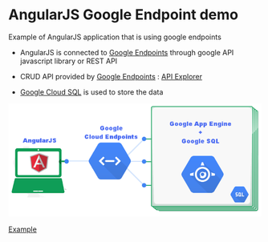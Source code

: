 AngularJS Google Endpoint demo
==============================


Example of AngularJS application that is using google endpoints

* AngularJS is connected to [Google Endpoints](https://cloud.google.com/products/cloud-endpoints/) through google API javascript library or REST API

* CRUD API provided by [Google Endpoints](https://cloud.google.com/products/cloud-endpoints/) : [API Explorer](https://apis-explorer.appspot.com/apis-explorer/?base=https://1-dot-wise-cycling-550.appspot.com/_ah/api#p/factory/v1/)

* [Google Cloud SQL](https://developers.google.com/cloud-sql/) is used to store the data


![Architecture](https://raw.githubusercontent.com/benoitf/endpoint-angular-demo/master/google-app-demo.png)

[Example](http://f-beno.it/images/c5e5777b.logo-codenvy.png)
